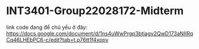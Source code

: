 # INT3401-Group22028172-Midterm


link code đang để chủ yếu ở đây:
https://docs.google.com/document/d/1ns4uWwPrgp3btiagv2QwD173aNIIRqCq46LHEbPC6-c/edit?tab=t.p76tt1f4xopv
